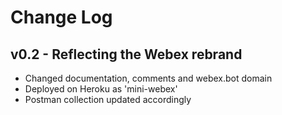 # Change Log

## v0.2 - Reflecting the Webex rebrand
- Changed documentation, comments and webex.bot domain
- Deployed on Heroku as 'mini-webex'
- Postman collection updated accordingly